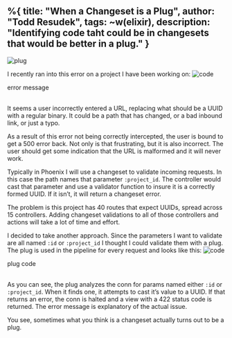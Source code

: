 %{
  title: "When a Changeset is a Plug",
  author: "Todd Resudek",
  tags: ~w(elixir),
  description: "Identifying code taht could be in changesets that would be better in a plug."
}
---
![plug](../images/plug.png)

I recently ran into this error on a project I have been working on:
![code](../images/plug-code1.png)
<figcaption>error message</figcaption>

<br />

It seems a user incorrectly entered a URL, replacing what should be a UUID with a regular binary. It could be a path that has changed, or a bad inbound link, or just a typo.

As a result of this error not being correctly intercepted, the user is bound to get a 500 error back. Not only is that frustrating, but it is also incorrect. The user should get some indication that the URL is malformed and it will never work.

Typically in Phoenix I will use a changeset to validate incoming requests. In this case the path names that parameter `:project_id`. The controller would cast that parameter and use a validator function to insure it is a correctly formed UUID. If it isn’t, it will return a changeset error.

The problem is this project has 40 routes that expect UUIDs, spread across 15 controllers. Adding changeset validations to all of those controllers and actions will take a lot of time and effort.

I decided to take another approach. Since the parameters I want to validate are all named `:id` or `:project_id` I thought I could validate them with a plug. The plug is used in the pipeline for every request and looks like this:
![code](../images/plug-code2.png)
<figcaption>plug code</figcaption>

<br />

As you can see, the plug analyzes the conn for params named either `:id` or `:project_id`. When it finds one, it attempts to cast it’s value to a UUID. If that returns an error, the conn is halted and a view with a 422 status code is returned. The error message is explanatory of the actual issue.

You see, sometimes what you think is a changeset actually turns out to be a plug.